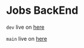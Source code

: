 # Jobs BackEnd

`dev` live on [here](https://jobs-backend-dev-0lbb.onrender.com)



`main` live on [here](https://jobs-backend-22vj.onrender.com)
